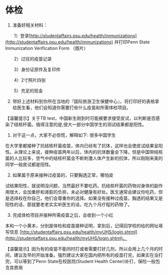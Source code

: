 # 体检

1. 准备好相关材料：

　　1）登录[http://studentaffairs.psu.edu/health/immunizations](http://studentaffairs.psu.edu/health/immunizations) 并打印Penn State Immunization Verification Form （图片）

　　2）过往的疫苗记录

　　3）身份证原件及复印件

　　4）2寸照片四张

　　5）充足的现金

2. 带好上述材料到你所在当地的『国际旅游卫生保健中心』，将打印好的表格拿给医生看，他们会知道你需要打些什么疫苗和所需体检项目。

【温馨提示】关于TB test，中国新生刚到时可能被要求接受皮试，以判断是否感染了结核杆菌。值得注意的是,很大一部分中国学生的测试结果都是阳性。

1. 对于这一点，大家不必惊慌，解释如下: 很多中国学生

在大学里都接种了抗结核杆菌疫苗，体内已经有了抗体，这样也会使皮试结果呈阳性。从理论上来说，接种疫苗两年以后，体内的抗体数量会下降，但是中国带结核菌的人比较多，空气中的结核杆菌会不断刺激人体产生新的抗体，所以刚刚来美的同学一般皮试都是阳性。

2. 如果属于原来接种过疫苗的，只要胸透正常，哪怕皮

试结果阳性，就说明没问题，当然最好不要吃药。抗结核杆菌的药物对身体的副作用很大，会加重肝和肾脏的负担，未必对健康有好处。医生通常会建议你吃药，但是选择权在你自己，他们会尊重你的选择。如果没有接种过疫苗，胸透的结果又是阳性的话，那就要老老实实听医生的话，吃九个月疗程的药物了。

3. 完成体检项目并接种所需疫苗之后，会收到一个小红

本和一个小黄本，分别是体检和疫苗接种证明，拿到后，记得回学校的给的网址填写信息 [http://studentaffairs.psu.edu/health/myUHS/login.shtml](http://studentaffairs.psu.edu/health/myUHS/login.shtml)。

【温馨提示】因为有的疫苗不能同时打或者需要打好几剂，所以会用上几个月的时间，建议及早的开始准备。强烈建议大家在国内把所有的疫苗打完，如果实在没打完，可以等到了Penn State在校医院\(Student Health Center\)补打，保险一般包含其费用

